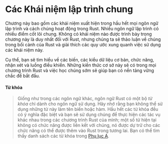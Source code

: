 # Các Khái niệm lập trình chung

Chương này bao gồm các khái niệm xuất hiện trong hầu hết mọi ngôn ngữ lập trình và cách chúng hoạt động trong Rust. Nhiều ngôn ngữ lập trình có nhiều điểm cốt lõi chung. Không có khái niệm nào được trình bày trong chương này là duy nhất đối với Rust, nhưng chúng ta sẽ thảo luận về chúng trong bối cảnh của Rust và giải thích các quy ước xung quanh việc sử dụng các khái niệm này.

Cụ thể, bạn sẽ tìm hiểu về các biến, các kiểu dữ liệu cơ bản, chức năng, nhận xét và luồng điều khiển. Những kiến thức cơ sở này sẽ có trong mọi chương trình Rust và việc học chúng sớm sẽ giúp bạn có nền tảng vững chắc để bắt đầu.

#### Từ khóa
>
> Giống như trong các ngôn ngữ khác, ngôn ngữ Rust có một bộ *từ khóa* chỉ dành cho ngôn ngữ sử dụng. 
> Hãy nhớ rằng bạn không thể sử dụng những từ này làm tên biến hoặc hàm. Hầu hết các từ khóa đều có ý nghĩa 
> đặc biệt và bạn sẽ sử dụng chúng để thực hiện các tác vụ khác nhau trong các chương trình Rust của mình; 
> một số từ hiện tại không có chức năng được liên kết với chúng, nó được dự trữ cho các chức năng có thể 
> được thêm vào Rust trong tương lai. Bạn có thể tìm thấy danh sách các từ khóa trong 
> [Phụ lục A][appendix_a]<!-- ignore -->.

[appendix_a]: appendix-01-keywords.md